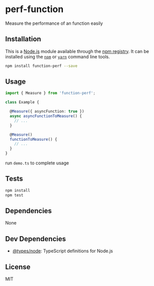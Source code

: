 # perf-function

Measure the performance of an function easily

## Installation

This is a [Node.js](https://nodejs.org/) module available through the 
[npm registry](https://www.npmjs.com/). It can be installed using the 
[`npm`](https://docs.npmjs.com/getting-started/installing-npm-packages-locally)
or 
[`yarn`](https://yarnpkg.com/en/)
command line tools.

```sh
npm install function-perf --save
```

## Usage

```ts
import { Measure } from 'function-perf';

class Example {

  @Measure({ asyncFunction: true })
  async asyncFunctionToMeasure() {
    // ...
  }

  @Measure()
  functionToMeasure() {
    // ...
  }
}
```

run `demo.ts` to complete usage

## Tests

```sh
npm install
npm test
```

## Dependencies

None

## Dev Dependencies

- [@types/node](https://ghub.io/@types/node): TypeScript definitions for Node.js

## License

MIT

